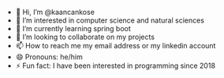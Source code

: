- 👋 Hi, I’m @kaancankose
- 👀 I’m interested in computer science and natural sciences
- 🌱 I’m currently learning spring boot
- 💞️ I’m looking to collaborate on my projects
- 📫 How to reach me my email address or my linkedin account
- 😄 Pronouns: he/him
- ⚡ Fun fact: I have been interested in programming since 2018

<!---
kaancankose/kaancankose is a ✨ special ✨ repository because its `README.md` (this file) appears on your GitHub profile.
You can click the Preview link to take a look at your changes.
--->

